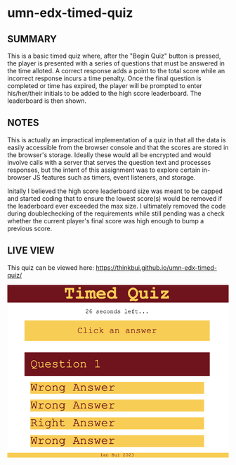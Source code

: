 # umn-edx-timed-quiz

## SUMMARY
This is a basic timed quiz where, after the "Begin Quiz" button is pressed, the player is presented with a series of questions that must be answered in the time alloted.  A correct response adds a point to the total score while an incorrect response incurs a time penalty.  Once the final question is completed or time has expired, the player will be prompted to enter his/her/their initials to be added to the high score leaderboard.  The leaderboard is then shown.

## NOTES
This is actually an impractical implementation of a quiz in that all the data is easily accessible from the browser console and that the scores are stored in the browser's storage.  Ideally these would all be encrypted and would involve calls with a server that serves the question text and processes responses, but the intent of this assignment was to explore certain in-browser JS features such as timers, event listeners, and storage.

Initally I believed the high score leaderboard size was meant to be capped and started coding that to ensure the lowest score(s) would be removed if the leaderboard ever exceeded the max size.  I ultimately removed the code during doublechecking of the requirements while still pending was a check whether the current player's final score was high enough to bump a previous score.

## LIVE VIEW
This quiz can be viewed here: https://thinkbui.github.io/umn-edx-timed-quiz/

![Screenshot](./assets/images/screenshot.png)
